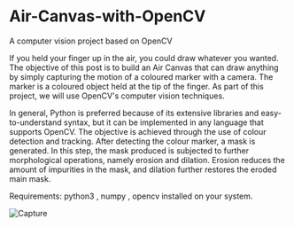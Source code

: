 # Air-Canvas-with-OpenCV

A computer vision project based on OpenCV

If you held your finger up in the air, you could draw whatever you wanted. The objective of this post is to build an Air Canvas that can draw anything by simply capturing the motion of a coloured marker with a camera. The marker is a coloured object held at the tip of the finger.
As part of this project, we will use OpenCV's computer vision techniques. 

In general, Python is preferred because of its extensive libraries and easy-to-understand syntax, but it can be implemented in any language that supports OpenCV.
The objective is achieved through the use of colour detection and tracking. After detecting the colour marker, a mask is generated. In this step, the mask produced is subjected to further morphological operations, namely erosion and dilation. Erosion reduces the amount of impurities in the mask, and dilation further restores the eroded main mask.

Requirements: python3 , numpy , opencv installed on your system.

![Capture](https://user-images.githubusercontent.com/75241207/146654497-2bb898e8-8d15-4d23-b103-d367251c3ad5.JPG)
